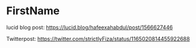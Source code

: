 # FirstName

lucid blog post: https://lucid.blog/hafeexahabdul/post/1566627446

Twitterpost: https://twitter.com/strictlyFiza/status/1165020814455922688
